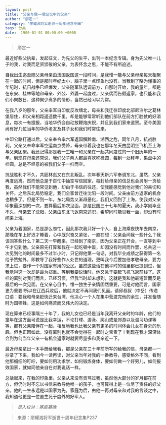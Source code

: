 ```yaml
---
layout: post
title: "父亲与我——我记忆中的父亲"
author: "廖定一"
category: "廖耀湘将军逝世十周年纪念专辑"
tags: 分类
date:  1900-01-01 00:00:00 +0000
---
```

> 廖定一

最近好些父执辈，发起征文，为先父的生平，出刊一本纪念专辑。身为先父唯一儿子的我，对我而足资崇敬的父亲，为表怀念之思，不能不有所追述。

自我出生迄至随父亲母亲由法国返国这一段时间，是我惟一能与父亲母亲每天相聚在一起的时间，但是那时年纪太小，脑子里一点印象也没有。当我到了略为懂事的年纪时，抗日战争已经爆发，父亲随军队远调前方，自那时开始，我的童年，都是在东安、桂林等地和母亲、外公、外婆一起度过，父亲偶而告假返家，也只能和我们小聚数日，这种聚少离多的情形，当然已经习以为常。

在我八岁的那年，父亲率军自印度反攻缅北，母亲和我迁往印度北部尼泊尔之葛林堡居住，和父亲相距遥遥数千里，却是能够常常听到他们部队在前方打胜仗的好消息，每次一有捷报，当地华侨会自动放鞭炮庆祝，并且到我们家来道贺。至今美国尚有好几位当年的华侨老友及其子女和我们时常往来。

中印公路打通以后，父亲奉令率六军返国解黔南、湘西之危，同年八月，抗战胜利。父亲又奉命率军空运南京受降，母亲带着我也在那年冬天由昆明坐飞机至上海与父亲团聚。我还记得那是我一生唯一和父亲在一起共同度过的一个旧历年的一年。到现在母亲还常说，我们父子两人都最喜欢吃桂圆，每到一处拜年，果盘中的桂圆，总是不经意的被我们父子一扫而空。

抗战胜利才不久，共匪林彪又在东北叛乱。次年春天新六军奉调东北，虽然，父亲再度远离。然而他总是于百忙中抽空写信回家，每封给母亲的信总也会另附一页给我，虽然我们不能常见到他，却由于书信的往还，使我能感觉到他对我们的亲切和关怀。之后东北局势稳定，我们全家曾迁往沈阳一段时间。父亲由前方返家的机会也稍多了。但是不到一年，东北局势又渐趋恶化，我们又回到了上海。使我对父亲印象最深刻的一次，要算最后那次见面，那是民国三十七年的夏天，我小学刚毕业不久，母亲去了沈阳，父亲由东北飞返南京述职，希望同时能见我一面，却没有时间来上海。

父亲为着国家，总是那么匆忙，因此那次我只好一个人，自上海乘夜快车去南京，那晚在车上好迟才睡着，心中既兴奋又紧张，一直在想：父亲会问我一些什么？我该回答些什么？第二天一早醒来，已经到了南京，因为父亲正在开会，一直等到中午才见到他。父亲原先打算和我在一起吃顿中饭，却因没有时间而作罢，总共这一次见到他的时间最多不过半小时，只记得他第一句话，对我毕业成绩之获得第一名给予赞勉外，即教导了我好些作人处世的道理，更叫我今后要加倍孝敬母亲，要力求上进，要作一个对国家有用的公民。虽然这些话在他平时的信里都已提到过，但我觉得这一次却是最为郑重。等到我要说话时，他又急于要赶飞机飞返前线了。这样的离别对我们而言，已经习惯，但我当时却未想到，这就是我和他最短暂而反是最后的一次见面。在父亲心目中，惟一独生子亲情固然重要，可是对他而言，国家更为重要!所以在辽西兵败后，他就决定不再同我们见面。请邱叔叔（中岳）传递口语：要我和母亲赶快迁来台湾，他决心一个人在集中营渡完他的余生，并准备随时为国牺牲，这是如何痛苦而又伟大的决定。

现在算来已经事隔三十年了，我的儿女也已经是当年我离开父亲时的年龄，他们的童年在这方面可说是比我幸运，不论打球、游泳、爬山或是郊游以及温习功课等等，都有父亲陪伴在一起，相反地我也比我父亲有更多的时间体会儿女在身旁的乐趣。但也正因如此，没有离别也就不会觉得在一起时之宝贵了！到现在我才深深体会到为何当年父亲一有机会返家时就要尽量多和我亲近一下。

最近母亲拿出一本手册给我看，那是父亲在三十年前所写的给我的信，母亲都—一抄录了下来，我如今一读再读，对父亲当年对我的一番教导，感受格外不同，看到他那细细的叮咛，要如何用功求学，如何锻炼身体，要如何做一个好男儿，如何报效国家，就如同他亲自在对我说话一样。

总括起来，在我的印象里，父亲从来没有责骂过我，虽然他大部分的岁月都在前方，但仍时时不忘以书信来教导他唯一的孩子，也可算得上是一位尽了责任的好父亲。他的一生永远是以国家为先，家庭为后，由他一再对母亲和对我的言谈之中，我知道他更是一位置生死于度外的好军人。


>*录入校对：寒庭暮晚*

> 来源：廖耀湘将军逝世十周年纪念集P237